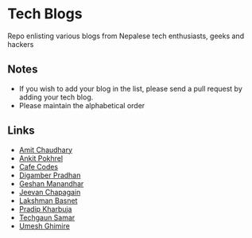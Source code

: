 # Tech Blogs
Repo enlisting various blogs from Nepalese tech enthusiasts, geeks and hackers

Notes
---------
- If you wish to add your blog in the list, please send a pull request by adding your tech blog.
- Please maintain the alphabetical order

Links
---------

* [Amit Chaudhary](http://www.studenton.com)
* [Ankit Pokhrel](http://ankitpokhrel.com.np/blog)
* [Cafe Codes](http://cafecod.es/)
* [Digamber Pradhan](http://www.digamberpradhan.com.np/)
* [Geshan Manandhar](http://www.geshan.com.np/)
* [Jeevan Chapagain](http://www.jeevanchapagain.com.np/)
* [Lakshman Basnet](http://www.lakshmanbasnet.com.np/)
* [Pradip Kharbuja](http://www.pradipkharbuja.com.np/)
* [Techgaun Samar](http://samar.techgaun.com/)
* [Umesh Ghimire](http://blog.umeshghimire.com.np/)

